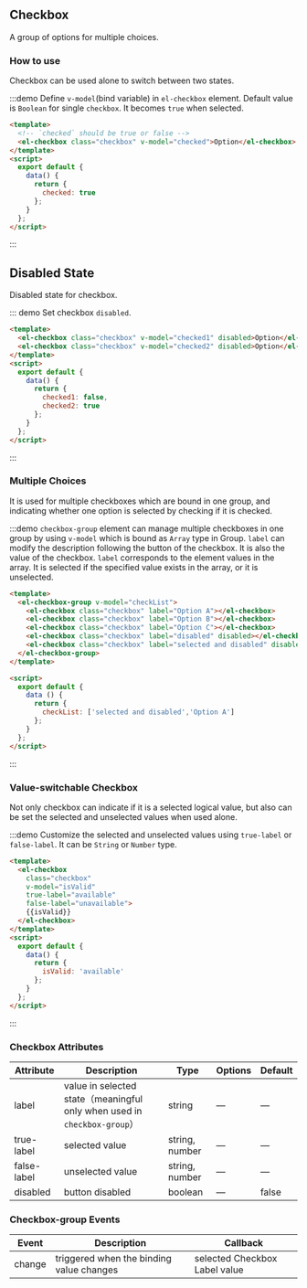 <script>
  module.exports = {
    data() {
      return {
        checkList: ['selected and disabled','Option A'],
        // checkList2: ['Option A'],
        checked: true,
        checked1: false,
        checked2: true,
        isValid: 'valid'
      };
    }
  };
</script>


<style>
  .demo-box.demo-checkbox {
    .checkbox {
      margin-right: 5px;

      & + .checkbox {
        margin-left: 10px;
      }
    }
  }
</style>
## Checkbox

A group of options for multiple choices.

### How to use

Checkbox can be used alone to switch between two states.

:::demo Define `v-model`(bind variable) in `el-checkbox` element. Default value is  `Boolean` for single `checkbox`. It becomes `true` when selected.

```html
<template>
  <!-- `checked` should be true or false -->
  <el-checkbox class="checkbox" v-model="checked">Option</el-checkbox>
</template>
<script>
  export default {
    data() {
      return {
        checked: true
      };
    }
  };
</script>
```
:::

## Disabled State

Disabled state for checkbox.

::: demo Set checkbox `disabled`.

```html
<template>
  <el-checkbox class="checkbox" v-model="checked1" disabled>Option</el-checkbox>
  <el-checkbox class="checkbox" v-model="checked2" disabled>Option</el-checkbox>
</template>
<script>
  export default {
    data() {
      return {
        checked1: false,
        checked2: true
      };
    }
  };
</script>
```
:::

### Multiple Choices

It is used for multiple checkboxes which are bound in one group, and indicating whether one option is selected by checking if it is checked.

:::demo `checkbox-group` element can manage multiple checkboxes in one group by using `v-model` which is bound as `Array` type in Group. `label` can modify the description following the button of the checkbox. It is also the value of the checkbox. `label` corresponds to the element values in the array. It is selected if the specified value exists in the array, or it is unselected.

```html
<template>
  <el-checkbox-group v-model="checkList">
    <el-checkbox class="checkbox" label="Option A"></el-checkbox>
    <el-checkbox class="checkbox" label="Option B"></el-checkbox>
    <el-checkbox class="checkbox" label="Option C"></el-checkbox>
    <el-checkbox class="checkbox" label="disabled" disabled></el-checkbox>
    <el-checkbox class="checkbox" label="selected and disabled" disabled></el-checkbox>
  </el-checkbox-group>
</template>

<script>
  export default {
    data () {
      return {
        checkList: ['selected and disabled','Option A']
      };
    }
  };
</script>
```
:::

### Value-switchable Checkbox

Not only checkbox can indicate if it is a selected logical value, but also can be set the selected and unselected values when used alone.

:::demo Customize the selected and unselected values using `true-label` or `false-label`. It can be `String` or `Number` type.

```html
<template>
  <el-checkbox
    class="checkbox"
    v-model="isValid"
    true-label="available"
    false-label="unavailable">
    {{isValid}}
  </el-checkbox>
</template>
<script>
  export default {
    data() {
      return {
        isValid: 'available'
      };
    }
  };
</script>
```
:::

### Checkbox Attributes
| Attribute      | Description         | Type    | Options                         | Default|
|---------- |-------- |---------- |-------------  |-------- |
| label     | value in selected state（meaningful only when used in `checkbox-group`）   | string    |       —        |     —    |
| true-label | selected value   | string, number    |       —        |     —    |
| false-label | unselected value   | string, number    |      —         |     —    |
| disabled  | button disabled   | boolean   |  — | false   |

### Checkbox-group Events
| Event | Description | Callback |
|---------- |-------- |---------- |
| change  | triggered when the binding value changes | selected Checkbox Label value |

